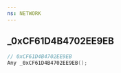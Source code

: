 ```yaml
---
ns: NETWORK
---
```

## _0xCF61D4B4702EE9EB

```c
// 0xCF61D4B4702EE9EB
Any _0xCF61D4B4702EE9EB();
```

